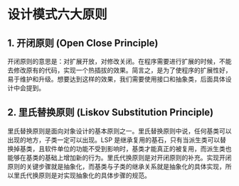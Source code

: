 # 设计模式六大原则

## 1. 开闭原则 (Open Close Principle)

开闭原则的意思是：对扩展开放，对修改关闭。在程序需要进行扩展的时候，不能去修改原有的代码，实现一个热插拔的效果。简言之，是为了使程序的扩展性好，易于维护和升级。想要达到这样的效果，我们需要使用接口和抽象类，后面具体设计中会提到。

## 2. 里氏替换原则 (Liskov Substitution Principle)

里氏替换原则是面向对象设计的基本原则之一。里氏替换原则中说，任何基类可以出现的地方，子类一定可以出现。LSP 是继承复用的基石，只有当派生类可以替换掉基类，且软件单位的功能不受到影响时，基类才能真正的被复用，而派生类也能够在基类的基础上增加新的行为。里氏代换原则是对开闭原则的补充。实现开闭原则的关键步骤就是抽象化，而基类与子类的继承关系就是抽象化的具体实现，所以里氏代换原则是对实现抽象化的具体步骤的规范。
